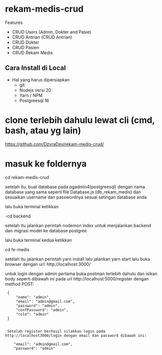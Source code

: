 # rekam-medis-crud

Features

-   CRUD Users (Admin, Dokter and Pasie)
-   CRUD Antrian (CRUD Antrian)
-   CRUD Dokter 
-   CRUD Pasien 
-   CRUD Rekam Medis 

## Cara Install di Local

-   Hal yang harus dipersiapkan
    -   git
    -   Nodejs versi 20
    -   Yarn / NPM
    -   Postgreesql 16

# clone terlebih dahulu lewat cli (cmd, bash, atau yg lain)
https://github.com/DzyraDev/rekam-medis-crud/


# masuk ke foldernya
cd rekam-medis-crud


setelah itu, buat database pada pgadmin4(postgreesql) dengan nama database yang sama seperti file Database.js (db_rekam_medis) dan sesuaikan username dan passwordnya sesuai setingan database anda

 lalu buka terminal ketikkan 

-cd backend

setelah itu jalankan perintah nodemon index untuk menjalankan backend dan migrasi model ke database postgree

lalu buka terminal kedua ketikkan 

cd fe-medis

setelah itu jalankan perintah yarn install lalu jalankan yarn start  lalu buka browser dengan url: http://localhost:3000/

untuk login dengan admin pertama buka postman terlebih dahulu dan isikan body seperti dibawah ini pada url http://localhost:5000/register dengan method POST:
```
 {
     "name": "admin",
     "email": "admin@gmail.com",
     "password": "admin",
     "confPassword": "admin",
     "role": "admin"
 }


 Setelah register berhasil silahkan login pada http://localhost3000/login dengan email dan password dibawah ini:
 
    "email": "admin@gmail.com",
    "password": "admin"

```
